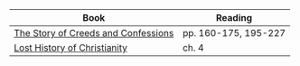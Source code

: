 ---
---

Book | Reading
--- | ---
[The Story of Creeds and Confessions] | pp. 160-175, 195-227
[Lost History of Christianity] | ch. 4

[The Story of Creeds and Confessions]: https://read.amazon.com/?asin=B07NDN5HQ1
[Lost History of Christianity]: https://read.amazon.com/?asin=B001FA0V1C
